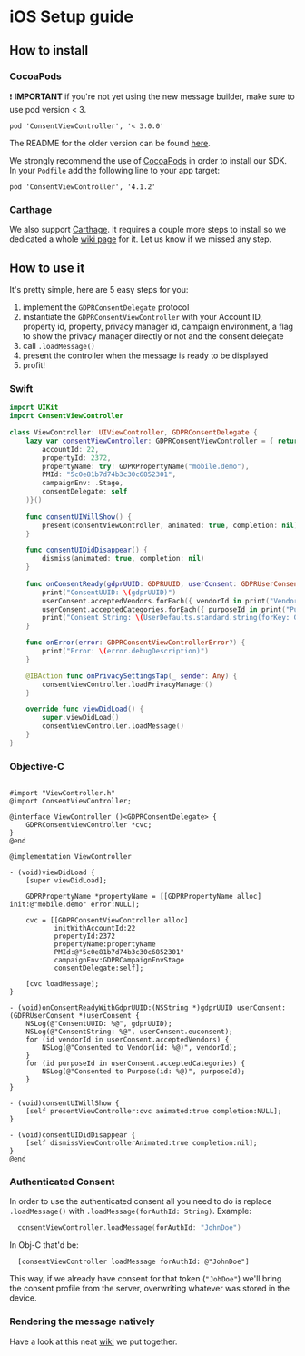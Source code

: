 
# iOS Setup guide

## How to install

### CocoaPods
:heavy_exclamation_mark: **IMPORTANT** if you're not yet using the new message builder, make sure to use pod version < 3.
```
pod 'ConsentViewController', '< 3.0.0'
```
The README for the older version can be found [here](https://github.com/SourcePointUSA/ios-cmp-app/blob/d3c999a2245d2e5660806321c3979eaa32838642/README.md).


We strongly recommend the use of [CocoaPods](https://cocoapods.org) in order to install our SDK.
In your `Podfile` add the following line to your app target:

```
pod 'ConsentViewController', '4.1.2'
```
### Carthage
We also support [Carthage](https://github.com/Carthage/Carthage). It requires a couple more steps to install so we dedicated a whole [wiki page](https://github.com/SourcePointUSA/ios-cmp-app/wiki/Step-by-step-guide-for-Carthage) for it.
Let us know if we missed any step.

## How to use it

It's pretty simple, here are 5 easy steps for you:

1. implement the `GDPRConsentDelegate` protocol
2. instantiate the `GDPRConsentViewController` with your Account ID, property id, property, privacy manager id, campaign environment, a flag to show the privacy manager directly or not and the consent delegate
3. call `.loadMessage()`
4. present the controller when the message is ready to be displayed
5. profit!

### Swift
```swift
import UIKit
import ConsentViewController

class ViewController: UIViewController, GDPRConsentDelegate {
    lazy var consentViewController: GDPRConsentViewController = { return GDPRConsentViewController(
        accountId: 22,
        propertyId: 2372,
        propertyName: try! GDPRPropertyName("mobile.demo"),
        PMId: "5c0e81b7d74b3c30c6852301",
        campaignEnv: .Stage,
        consentDelegate: self
    )}()
    
    func consentUIWillShow() {
        present(consentViewController, animated: true, completion: nil)
    }

    func consentUIDidDisappear() {
        dismiss(animated: true, completion: nil)
    }
    
    func onConsentReady(gdprUUID: GDPRUUID, userConsent: GDPRUserConsent) {
        print("ConsentUUID: \(gdprUUID)")
        userConsent.acceptedVendors.forEach({ vendorId in print("Vendor: \(vendorId)") })
        userConsent.acceptedCategories.forEach({ purposeId in print("Purpose: \(purposeId)") })
        print("Consent String: \(UserDefaults.standard.string(forKey: GDPRConsentViewController.IAB_CONSENT_CONSENT_STRING) ?? "<empty>")")
    }

    func onError(error: GDPRConsentViewControllerError?) {
        print("Error: \(error.debugDescription)")
    }

    @IBAction func onPrivacySettingsTap(_ sender: Any) {
        consentViewController.loadPrivacyManager()
    }

    override func viewDidLoad() {
        super.viewDidLoad()
        consentViewController.loadMessage()
    }
}
```

### Objective-C
```obj-c

#import "ViewController.h"
@import ConsentViewController;

@interface ViewController ()<GDPRConsentDelegate> {
    GDPRConsentViewController *cvc;
}
@end

@implementation ViewController

- (void)viewDidLoad {
    [super viewDidLoad];

    GDPRPropertyName *propertyName = [[GDPRPropertyName alloc] init:@"mobile.demo" error:NULL];

    cvc = [[GDPRConsentViewController alloc]
           initWithAccountId:22
           propertyId:2372
           propertyName:propertyName
           PMId:@"5c0e81b7d74b3c30c6852301"
           campaignEnv:GDPRCampaignEnvStage
           consentDelegate:self];

    [cvc loadMessage];
}

- (void)onConsentReadyWithGdprUUID:(NSString *)gdprUUID userConsent:(GDPRUserConsent *)userConsent {
    NSLog(@"ConsentUUID: %@", gdprUUID);
    NSLog(@"ConsentString: %@", userConsent.euconsent);
    for (id vendorId in userConsent.acceptedVendors) {
        NSLog(@"Consented to Vendor(id: %@)", vendorId);
    }
    for (id purposeId in userConsent.acceptedCategories) {
        NSLog(@"Consented to Purpose(id: %@)", purposeId);
    }
}
                                  
- (void)consentUIWillShow {
    [self presentViewController:cvc animated:true completion:NULL];
}

- (void)consentUIDidDisappear {
    [self dismissViewControllerAnimated:true completion:nil];
}
@end
```

### Authenticated Consent

In order to use the authenticated consent all you need to do is replace `.loadMessage()` with `.loadMessage(forAuthId: String)`. Example:

```swift
  consentViewController.loadMessage(forAuthId: "JohnDoe")
```

In Obj-C that'd be: 
```objc
  [consentViewController loadMessage forAuthId: @"JohnDoe"]
```

This way, if we already have consent for that token (`"JohDoe"`) we'll bring the consent profile from the server, overwriting whatever was stored in the device.

### Rendering the message natively

Have a look at this neat [wiki](https://github.com/SourcePointUSA/ios-cmp-app/wiki/Rendering-consent-message-natively) we put together. 
